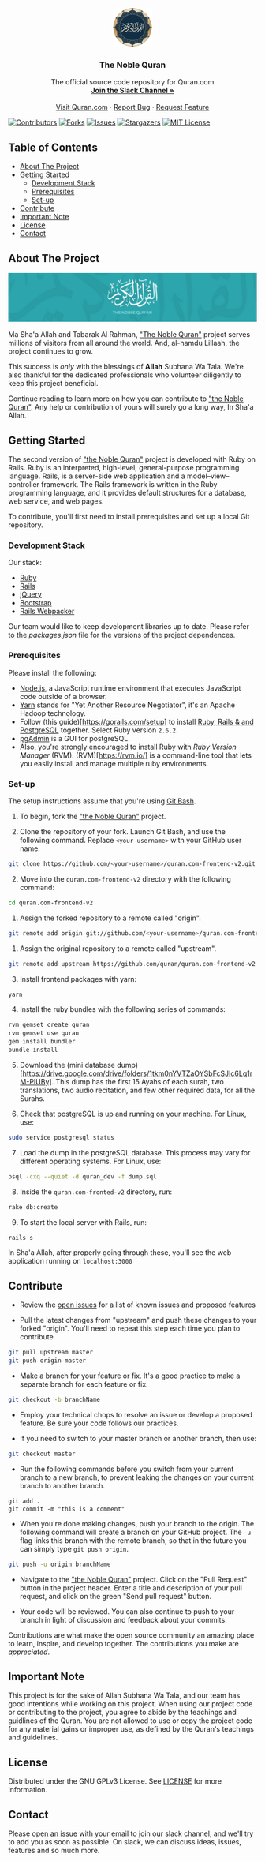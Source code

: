 <!--
*** Thanks for checking out this Quran.com repo. If you have a suggestion that would
*** make this better, please fork the repo and create a pull request or simply open
*** an issue with the tag "enhancement".
*** Thanks again! Now go create something AMAZING! :D
-->

<!-- PROJECT LOGO -->
<br />
<p align="center">
  <a href="https://quran.com">
    <img src="app/javascript/images/icons/android-chrome-256x256.png" alt="Logo" width="80" height="80">
  </a>

  <h3 align="center">The Noble Quran</h3>

  <p align="center">
    The official source code repository for Quran.com
    <br />
    <a href="#contact"><strong>Join the Slack Channel »</strong></a>
    <br />
    <br />
    <a href="https://quran.com">Visit Quran.com</a>
    ·
    <a href="https://github.com/quran/quran.com-frontend-v2/issues">Report Bug</a>
    ·
    <a href="https://github.com/quran/quran.com-frontend-v2/issues">Request Feature</a>
  </p>
</p>

<!-- PROJECT SHIELDS -->

[![Contributors][contributors-shield]][contributors-url]
[![Forks][forks-shield]][forks-url]
[![Issues][issues-shield]][issues-url]
[![Stargazers][stars-shield]][stars-url]
[![MIT License][license-shield]][license-url]

<!-- TABLE OF CONTENTS -->

## Table of Contents
- [About The Project](#about-the-project)
- [Getting Started](#getting-started)
  - [Development Stack](#development-stack)
  - [Prerequisites](#prerequisites)
  - [Set-up](#set-up)
- [Contribute](#contribute)
- [Important Note](#important-note)
- [License](#license)
- [Contact](#contact)

<!-- ABOUT THE PROJECT -->

## About The Project

<a href="https://quran.com">
<img src="app/javascript/images/thumbnail.png" alt="Quran.com Thumbnail">
</a>

Ma Sha'a Allah and Tabarak Al Rahman, ["The Noble Quran"](https://quran.com) project serves millions of visitors from all around the world. And, al-hamdu Lillaah, the project continues to grow.

This success is _only_ with the blessings of **Allah** Subhana Wa Tala. We're also thankful for the dedicated professionals who volunteer diligently to keep this project beneficial.

Continue reading to learn more on how you can contribute to ["the Noble Quran"](https://quran.com). Any help or contribution of yours will surely go a long way, In Sha'a Allah.

<!-- GETTING STARTED -->

## Getting Started

The second version of ["the Noble Quran"](https://quran.com) project is developed with Ruby on Rails. Ruby is an interpreted, high-level, general-purpose programming language. Rails, is a server-side web application and a model–view–controller framework. The Rails framework is written in the Ruby programming language, and it provides default structures for a database, web service, and web pages.

To contribute, you'll first need to install prerequisites and set up a local Git repository.

### Development Stack

Our stack:

- [Ruby](https://www.ruby-lang.org/en/)
- [Rails](https://rubyonrails.org/)
- [jQuery](https://jquery.com/)
- [Bootstrap](https://getbootstrap.com/)
- [Rails Webpacker](https://github.com/rails/webpacker)

Our team would like to keep development libraries up to date. Please refer to the _packages.json_ file for the versions of the project dependences.

### Prerequisites

Please install the following:

- [Node.js](https://nodejs.org/en/), a JavaScript runtime environment that executes JavaScript code outside of a browser.
- [Yarn](https://yarnpkg.com/en/) stands for "Yet Another Resource Negotiator", it's an Apache Hadoop technology.
- Follow (this guide)[https://gorails.com/setup] to install [Ruby, Rails & and PostgreSQL](https://gorails.com/setup) together. Select Ruby version `2.6.2`.
- [pgAdmin](https://www.pgadmin.org/) is a GUI for postgreSQL.
- Also, you're strongly encouraged to install Ruby with _Ruby Version Manager_ (RVM). (RVM)[https://rvm.io/] is a command-line tool that lets you easily install and manage multiple ruby environments.

### Set-up

The setup instructions assume that you're using [Git Bash](https://git-scm.com/).

1. To begin, fork the ["the Noble Quran"](https://quran.com) project.

1. Clone the repository of your fork. Launch Git Bash, and use the following command. Replace `<your-username>` with your GitHub user name:

```sh
git clone https://github.com/<your-username>/quran.com-frontend-v2.git
```
2. Move into the `quran.com-frontend-v2` directory with the following command:

```sh
cd quran.com-frontend-v2
```

1. Assign the forked repository to a remote called "origin".

```sh
git remote add origin git://github.com/<your-username>/quran.com-frontend-v2.git
```

1. Assign the original repository to a remote called "upstream".

```sh
git remote add upstream https://github.com/quran/quran.com-frontend-v2
```

3. Install frontend packages with yarn:

```sh
yarn
```

4. Install the ruby bundles with the following series of commands:

```sh
rvm gemset create quran
rvm gemset use quran
gem install bundler
bundle install
```

5. Download the (mini database dump)[https://drive.google.com/drive/folders/1tkm0nYVTZaOYSbFcSJIc6Lq1rM-PIUBy]. This dump has the first 15 Ayahs of each surah, two translations, two audio recitation, and few other required data, for all the Surahs.

6. Check that postgreSQL is up and running on your machine. For Linux, use:

```sh
sudo service postgresql status
```

7. Load the dump in the postgreSQL database. This process may vary for different operating systems. For Linux, use:

```sh
psql -cxq --quiet -d quran_dev -f dump.sql
```

8. Inside the `quran.com-fronted-v2` directory, run:

```sh
rake db:create
```

9. To start the local server with Rails, run:

```sh
rails s
```

In Sha'a Allah, after properly going through these, you'll see the web application running on `localhost:3000`

<!-- CONTRIBUTING -->

## Contribute

- Review the [open issues](https://github.com/quran/quran.com-frontend-v2/issues) for a list of known issues and proposed features

- Pull the latest changes from "upstream" and push these changes to your forked "origin". You'll need to repeat this step each time you plan to contribute.

```sh
git pull upstream master
git push origin master
```

- Make a branch for your feature or fix. It's a good practice to make a separate branch for each feature or fix.

```sh
git checkout -b branchName
```

- Employ your technical chops to resolve an issue or develop a proposed feature. Be sure your code follows our practices.

- If you need to switch to your master branch or another branch, then use:

```sh
git checkout master
```

- Run the following commands before you switch from your current branch to a new branch, to prevent leaking the changes on your current branch to another branch.

```
git add .
git commit -m "this is a comment"
```

- When you're done making changes, push your branch to the origin. The following command will create a branch on your GitHub project. The `-u` flag links this branch with the remote branch, so that in the future you can simply type `git push origin`.

```sh
git push -u origin branchName
```

- Navigate to the ["the Noble Quran"](https://quran.com) project. Click on the "Pull Request" button in the project header. Enter a title and description of your pull request, and click on the green "Send pull request" button.

- Your code will be reviewed. You can also continue to push to your branch in light of discussion and feedback about your commits.

Contributions are what make the open source community an amazing place to learn, inspire, and develop together. The contributions you make are _appreciated_.

<!-- IMPORTANT NOTE -->

## Important Note

This project is for the sake of Allah Subhana Wa Tala, and our team has good intentions while working on this project. When using our project code or contributing to the project, you agree to abide by the teachings and guidlines of the Quran. You are not allowed to use or copy the project code for any material gains or improper use, as defined by the Quran's teachings and guidelines.

<!-- LICENSE -->

## License

Distributed under the GNU GPLv3 License. See [LICENSE](./LICENSE) for more information.

<!-- CONTACT -->

## Contact

Please [open an issue](https://github.com/quran/quran.com-frontend/issues/new) with your email to join our slack channel, and we'll try to add you as soon as possible. On slack, we can discuss ideas, issues, features and so much more. 

<!-- MARKDOWN LINKS & IMAGES -->
<!-- https://www.markdownguide.org/basic-syntax/#reference-style-links -->

[contributors-shield]: https://img.shields.io/github/contributors/quran/quran.com-frontend-v2?style=for-the-badge
[contributors-url]: https://github.com/quran/quran.com-frontend-v2/graphs/contributors
[forks-shield]: https://img.shields.io/github/forks/quran/quran.com-frontend-v2?style=for-the-badge
[forks-url]: https://github.com/quran/quran.com-frontend-v2/network/members
[stars-shield]: https://img.shields.io/github/stars/quran/quran.com-frontend-v2?style=for-the-badge
[stars-url]: https://github.com/quran/quran.com-frontend-v2/stargazers
[issues-shield]: https://img.shields.io/github/issues/quran/quran.com-frontend-v2?style=for-the-badge
[issues-url]: https://github.com/quran/quran.com-frontend-v2/issues
[license-shield]: https://img.shields.io/github/license/quran/quran.com-frontend-v2?style=for-the-badge
[license-url]: https://github.com/quran/quran.com-frontend-v2/blob/master/LICENSE.txt
[product-screenshot]: images/screenshot.png
